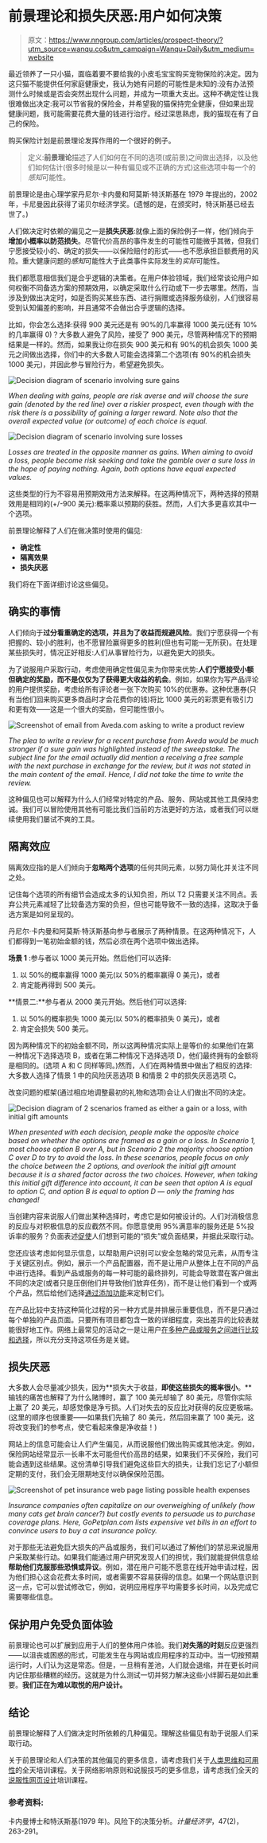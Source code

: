 # 前景理论和损失厌恶:用户如何决策

> 原文：<https://www.nngroup.com/articles/prospect-theory/?utm_source=wanqu.co&utm_campaign=Wanqu+Daily&utm_medium=website>



最近领养了一只小猫，面临着要不要给我的小皮毛宝宝购买宠物保险的决定。因为这只猫不能提供任何家庭健康史，我认为她有问题的可能性是未知的:没有办法预测什么时候或是否会突然出现什么问题，并成为一项重大支出。这种不确定性让我很难做出决定:我可以节省我的保险金，并希望我的猫保持完全健康，但如果出现健康问题，我可能需要花费大量的钱进行治疗。经过深思熟虑，我的猫现在有了自己的保险。

购买保险计划是前景理论发挥作用的一个很好的例子。

> 定义:**前景理论**描述了人们如何在不同的选项(或前景)之间做出选择，以及他们如何估计(很多时候是以一种有偏见或不正确的方式)这些选项中每一个的*感知*可能性。

前景理论是由心理学家丹尼尔·卡内曼和阿莫斯·特沃斯基在 1979 年提出的，2002 年，卡尼曼因此获得了诺贝尔经济学奖。(遗憾的是，在颁奖时，特沃斯基已经去世了。)

人们做决定时依赖的偏见之一是**损失厌恶**:就像上面的保险例子一样，他们倾向于**增加小概率以防范损失**。尽管代价高昂的事件发生的可能性可能微乎其微，但我们宁愿接受较小的、确定的损失——以保险赔付的形式——也不愿承担巨额费用的风险。重大健康问题的*感知*可能性大于此类事件实际发生的*实际*可能性。

我们都愿意相信我们是合乎逻辑的决策者。在用户体验领域，我们经常谈论用户如何权衡不同备选方案的预期效用，以确定采取什么行动或下一步去哪里。然而，当涉及到做出决定时，如是否购买某些东西、进行捐赠或选择服务级别，人们很容易受到认知偏差的影响，并且通常不会做出合乎逻辑的选择。

比如，你会怎么选择:获得 900 美元还是有 90%的几率赢得 1000 美元(还有 10%的几率赢得 0)？大多数人避免了风险，接受了 900 美元，尽管两种情况下的预期结果是一样的。然而，如果我让你在损失 900 美元和有 90%的机会损失 1000 美元之间做出选择，你们中的大多数人可能会选择第二个选项(有 90%的机会损失 1000 美元)，并因此参与冒险行为，希望避免损失。

![Decision diagram of scenario involving sure gains](img/dd1e7201a7d85d753d9ed06f06406777.png)

*When dealing with gains, people are risk averse and will choose the sure gain (denoted by the red line) over a riskier prospect, even though with the risk there is a possibility of gaining a larger reward. Note also that the overall expected value (or outcome) of each choice is equal.*



![Decision diagram of scenario involving sure losses](img/ae96942c309902c9799d42ab019e6066.png)

*Losses are treated in the opposite manner as gains. When aiming to avoid a loss, people become risk seeking and take the gamble over a sure loss in the hope of paying nothing. Again, both options have equal expected values.*



这些类型的行为不容易用预期效用方法来解释。在这两种情况下，两种选择的预期效用是相同的(+/-900 美元):概率乘以预期的获胜。然而，人们大多更喜欢其中一个选项。

前景理论解释了人们在做决策时使用的偏见:

*   **确定性**
*   **隔离效果**
*   **损失厌恶**

我们将在下面详细讨论这些偏见。

## 确实的事情

人们倾向于**过分看重确定的选项，并且为了收益而规避风险**。我们宁愿获得一个有把握的、较小的胜利，也不愿冒险赢得更多的胜利(但也有可能一无所获)。在处理某些损失时，情况正好相反:人们从事冒险行为，以避免更大的损失。

为了说服用户采取行动，考虑使用确定性偏见来为你带来优势:**人们宁愿接受小额但确定的奖励，而不是仅仅为了获得更大收益的机会**。例如，如果你为写产品评论的用户提供奖励，考虑给所有评论者一张下次购买 10%的优惠券。这种优惠券(只有当他们回来购买更多商品时才会花费你的钱)将比 1000 美元的彩票更有吸引力和更有效——这是一个很大的奖励，但可能性很小。

![Screenshot of email from Aveda.com asking to write a product review](img/d52f772d4dc3545523cfaa286f30bc92.png)

*The plea to write a review for a recent purchase from Aveda would be much stronger if a sure gain was highlighted instead of the sweepstake. The subject line for the email actually did mention a receiving a free sample with the next purchase in exchange for the review, but it was not stated in the main content of the email. Hence, I did not take the time to write the review.*



这种偏见也可以解释为什么人们经常对特定的产品、服务、网站或其他工具保持忠诚。我们可以冒险使用其他有可能比我们当前的方法更好的方法，或者我们可以继续使用我们屡试不爽的工具。

## 隔离效应

隔离效应指的是人们倾向于**忽略两个选项**的任何共同元素，以努力简化并关注不同之处。

记住每个选项的所有细节会造成太多的认知负担，所以 T2 只需要关注不同点。丢弃公共元素减轻了比较备选方案的负担，但也可能导致不一致的选择，这取决于备选方案是如何呈现的。

丹尼尔·卡内曼和阿莫斯·特沃斯基向参与者展示了两种情景。在这两种情况下，人们都得到一笔初始金额的钱，然后必须在两个选项中做出选择。

**场景 1** :参与者以 1000 美元开始。然后他们可以选择:

1.  以 50%的概率赢得 1000 美元(以 50%的概率赢得 0 美元)，或者
2.  肯定能再得到 500 美元。

**情景二:**参与者从 2000 美元开始。然后他们可以选择:

1.  以 50%的概率损失 1000 美元(以 50%的概率损失 0 美元)，或者
2.  肯定会损失 500 美元。

因为两种情况下的初始金额不同，所以这两种情况实际上是等价的:如果他们在第一种情况下选择选项 B，或者在第二种情况下选择选项 D，他们最终拥有的金额将是相同的。(选项 A 和 C 同样等同。)然而，人们在两种情景中做出了相反的选择:大多数人选择了情景 1 中的风险厌恶选项 B 和情景 2 中的损失厌恶选项 C。

改变问题的框架(通过相应地调整最初的礼物和选项)会让人们做出不同的决定。

![Decision diagram of 2 scenarios framed as either a gain or a loss, with initial gift amounts](img/dea3be647b4a63c6f27e3fe78037f0e0.png)

*When presented with each decision, people make the opposite choice based on whether the options are framed as a gain or a loss. In Scenario 1, most choose option B over A, but in Scenario 2 the majority choose option C over D to try to avoid the loss. In these scenarios, people focus on only the choice between the 2 options, and overlook the initial gift amount because it is a shared factor across the two choices. However, when taking this initial gift difference into account, it can be seen that option A is equal to option C, and option B is equal to option D — only the framing has changed!*



当创建内容来说服人们做出某种选择时，考虑它是如何被设计的。人们对消极信息的反应与对积极信息的反应截然不同。你愿意使用 95%满意率的服务还是 5%投诉率的服务？负面表述[促使](/articles/priming/)人们想到可能的“损失”或负面结果，并据此采取行动。

您还应该考虑如何显示信息，以帮助用户识别可以安全忽略的常见元素，从而专注于关键区别点。例如，展示一个产品配置器，而不是让用户从整体上在不同的产品中进行选择。看到产品或服务的每一种可能的最终排列，可能会导致潜在客户做出不同的决定(或者只是压倒他们并导致他们放弃任务)，而不是让他们看到一个或两个产品，然后给他们选择[通过添加功能](/articles/customization-of-uis-and-products/)来定制它们。

在产品比较中支持这种简化过程的另一种方式是并排展示重要信息，而不是只通过每个单独的产品页面。只要所有项目都包含一致的详细程度，突出差异的比较表就能很好地工作。网络上最常见的活动之一是让用户[在多种产品或服务之间进行比较和选择](/articles/the-3cs-of-critical-web-use-collect-compare-choose/)，所以充分支持这项任务是关键。

## 损失厌恶

大多数人会尽量减少损失，因为**损失大于收益，**即使这些损失的概率很小**。**输钱的痛苦也解释了为什么赌博时，赢了 100 美元却输了 80 美元，尽管你实际上赢了 20 美元，却感觉像是净亏损。人们对失去的反应比对获得的反应更极端。(这里的顺序也很重要——如果我们先输了 80 美元，然后回来赢了 100 美元，这将改变我们的参考点，使它看起来像是净收益！)

网站上的信息可能会让人们产生偏见，从而说服他们做出购买或其他决定。例如，保险网站经常显示一长串不太可能但代价高昂的结果，如果我们不买保险，我们可能会遇到这些结果。这份清单引导我们避免这些巨大的损失，让我们忘记了小额但定期的支付，我们会无限期地支付以确保保险范围。

![Screenshot of pet insurance web page listing possible health expenses](img/958cdd8aa0184a3084cd3aca7dd8a465.png)

*Insurance companies often capitalize on our overweighing of unlikely (how many cats get brain cancer?) but costly events to persuade us to purchase coverage plans. Here, GoPetplan.com lists expensive vet bills in an effort to convince users to buy a cat insurance policy.*



对于那些无法避免巨大损失的产品或服务，我们可以通过了解他们的禁忌来说服用户采取某些行动。如果我们能通过用户研究发现人们的担忧，我们就能提供信息给**帮助他们克服那些恐惧或异议**。例如，潜在用户可能不愿意在线开始申请过程，因为他们担心这会花费太多时间，或者需要不容易获得的信息。如果一个网站意识到这一点，它可以尝试修改它，例如，说明应用程序平均需要多长时间，以及完成它需要哪些信息。

## 保护用户免受负面体验

前景理论也可以扩展到应用于人们的整体用户体验。我们**对失落的时刻**反应更强烈——以沮丧或困惑的形式，可能发生在与网站或应用程序的互动中。当一切按预期运行时，人们认为这是常态。但是，一旦稍有差池，人们就会退缩，并在更长时间内记住那些糟糕的经历。这就是为什么测试一切并努力解决这些小绊脚石是如此重要。**我们正在为难以取悦的用户设计。**

## 结论

前景理论解释了人们做决定时所依赖的几种偏见。理解这些偏见有助于说服人们采取行动。

关于前景理论和人们决策的其他偏见的更多信息，请考虑我们关于[人类思维和可用性](/courses/human-mind/)的全天培训课程。关于网络影响原则和说服技巧的更多信息，请考虑我们全天的[说服性网页设计](/courses/credibility-and-persuasive-web-design/)培训课程。

### 参考资料:

卡内曼博士和特沃斯基(1979 年)。风险下的决策分析。*计量经济学*，47(2)，263-291。

